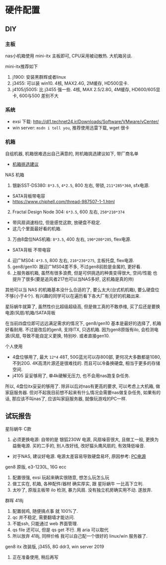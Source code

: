 # 硬件配置

## DIY
### 主板
nas小机箱使用 mini-itx 主板即可, CPU采用被动散热. 大机箱另谈.

mini-itx推荐如下
1. j1900: 安装黑群辉或者linux
2. j3455: 可以装 win10. 4核, MAX2.4G, 2M缓存, HD500显卡.
3. j4105/j5005: 比 j3455 强一些. 4核, MAX 2.5/2.8G, 4M缓存, HD600/605显卡, 600与500 差别不大

### 系统
- exsi 下载: http://dl1.technet24.ir/Downloads/Software/VMware/vCenter/
- win server: `msdn i tell you`, 推荐使用迅雷下载, wget 很卡

### 机箱
自组机器, 机箱很难选出自己满意的, 附机箱挑选建议如下, 带厂商名单
- [机箱挑选建议](/doc/hardware/case.md#how-to-pick)

NAS 机箱
1. 银新SST-DS380: `8*3.5`, `4*2.5`, 800 左右, 带锁, `211*285*360`, sfx电源.
  - SATA背板带电容
  - https://www.chiphell.com/thread-987507-1-1.html
2. Fractal Design Node 304: `6*3.5`, 600 左右, `250*210*374` 
  - 带风扇调速档位, 但是感觉这款, 放硬盘不稳定.
  - 这几个里面最好看的机箱.
3. 万由8盘位NAS机箱: `8*3.5`, 400 左右, `190*280*285`, flex电源.
  - SATA背板 不带电容
4. 迎广MS04: `4*3.5`, 800 左右, `210*230*275`, 主板托盘, flex电源.
5. gen8/gen10: 跟迎广MS04差不多, 不过gen8前脸是金属的, 更好看.
6. 上服务器机箱, 虽然有很多浪费, 但是可供挑选的种类变得很大, 空间/性能 也提升了很多(要是追风者217也可以当NAS多好, 这机箱是真的帅)

其他可以当 NAS 的机箱基本没什么合适的了, 要么太大(台式机机箱), 要么硬盘位不够(小于4个). 有兴趣的同学可以在遍历看下各大厂有无好的机箱出来.

星际蜗牛就算了, 虽然性价比超级超级高, 但是做工真的不敢恭维, 买了后还是要换 电源/风扇/机箱/SATA背板

在当前四盘位即可远远满足需求的情况下, gen8/gen10 基本是最好的选择了, 机箱好看耐用.
不过是改后的gen8, 支持ITX, 只选机箱. 因为gen8原版有ilo, 会检测电源/风扇, 导致不能自定义更换, 特别吵. 或者直接gen10.

个人使用
- 4盘位够用了, 最大 `12*4` 48T, 50G蓝光可以存800部, 更何况大多数都是1080, 不到20G. 4K高清片源还是很难找的. 而且可以冷备换硬盘, 相当于更多的存储空间.
- j4105 妥妥够用了, 单4k硬解无压力, 也不会用nas跑复杂任务.

所以, 4盘位itx妥妥的够用了. 除非以后对nas有更高的要求, 可以考虑上大机箱, 做家庭服务器. 但对不起我目前想不起来有什么情况会需要nas做复杂任务, 如果有的话, 那应该不叫nas了, 应该叫家庭服务器, 就像玩游戏的PC一样.

## 试玩报告
星际蜗牛 C款
1. 必须更换电源: 自带的是 银狐230W 电源, 风扇噪音很大, 且做工一般, 更换为益衡电源. 买的二手的, 别人改好线, 改好猫头鹰风扇的, 有效降低噪音.
  - 对于NAS, 建议好电源. 电源太差容易导致硬盘易坏, 原因参考: [PC电源](/doc/hardware/power.md)

gen8 原版, e3-1230L, 16G ecc
1. 配置很强, exsi 玩起来确实很随意, 想怎么玩怎么玩
2. 做工实在, 机箱, 各种配件/器材 确实厚实, 跟 星际蜗牛 一比高下立判.
3. 太吵了, 原版主板带 ilo 检测, 暴力风扇. 没有独立机房确实用不动. 遂放弃.

群晖 418j
1. 配置弱鸡, 随便搞点事 就 100%了.
2. qc 并不稳定, 需要翻墙才能访问.
3. 不能ssh, 只能通过 web 界面管理.
4. qs file 还可以, 但是 qs get 不行. 用 aria 可以取代
5. 所以放弃 418j, 同样价格 我可以自己配一个很好的 linux/win 服务器了.

gen8 itx 改装版, j3455, 8G ddr3, win server 2019
1. 正在准备使用, 稍后再写
